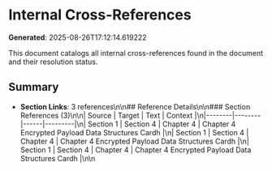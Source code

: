 # Internal Cross-References

**Generated**: 2025-08-26T17:12:14.619222

This document catalogs all internal cross-references found in the document and their resolution status.

## Summary

- **Section Links**: 3 references\n\n## Reference Details\n\n### Section References (3)\n\n| Source | Target | Text | Context |\n|--------|--------|------|---------|\n| Section 1 | Section 4 | Chapter 4 | Chapter 4
Encrypted Payload Data 
Structures
Cardh |\n| Section 1 | Section 4 | Chapter 4 | Chapter 4
Encrypted Payload Data 
Structures
Cardh |\n| Section 1 | Section 4 | Chapter 4 | Chapter 4
Encrypted Payload Data 
Structures
Cardh |\n\n
